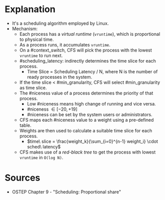 # Explanation
- It's a scheduling algorithm employed by Linux.
- Mechanism:
	- Each process has a *virtual runtime* (`vruntime`), which is proportional to physical time.
	- As a process runs, it accumulates `vruntime`.
	- On a #context_switch, CFS will pick the process with the lowest `vruntime` to run next.
	- #scheduling_latency: indirectly determines the time slice for each process.
		- Time Slice = Scheduling Latency / N, where N is the number of ready processes in the system.
	- If the time slice < #min_granularity, CFS will select #min_granularity as time slice.
	- The #niceness value of a process determines the priority of that process.
		- Low #niceness means high change of running and vice versa.
		- #niceness $\in [-20, +19]$
		- #niceness can be set by the system users or administrators. 
	- CFS maps each #niceness value to a weight using a pre-defined table.
	- Weights are then used to calculate a suitable time slice for each process.
		- $time\ slice = \frac{weight_k}{\sum_{i=0}^{n-1} weight_i} \cdot sched\ latency$
	- CFS makes use of a *red-black tree* to get the process with lowest `vruntime` in `O(log N)`.

# Sources
- OSTEP Chapter 9 - "Scheduling: Proportional share"